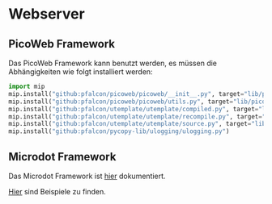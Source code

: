 # Webserver

## PicoWeb Framework

Das PicoWeb Framework kann benutzt werden, es müssen die Abhängigkeiten wie folgt installiert werden:

```python
import mip
mip.install("github:pfalcon/picoweb/picoweb/__init__.py", target="lib/picoweb")
mip.install("github:pfalcon/picoweb/picoweb/utils.py", target="lib/picoweb")
mip.install("github:pfalcon/utemplate/utemplate/compiled.py", target="lib/utemplate")
mip.install("github:pfalcon/utemplate/utemplate/recompile.py", target="lib/utemplate")
mip.install("github:pfalcon/utemplate/utemplate/source.py", target="lib/utemplate")
mip.install("github:pfalcon/pycopy-lib/ulogging/ulogging.py")
```

## Microdot Framework

Das Microdot Framework ist [hier](https://github.com/miguelgrinberg/microdot) dokumentiert.

[Hier](https://github.com/miguelgrinberg/microdot/tree/main/examples) sind Beispiele zu finden.
